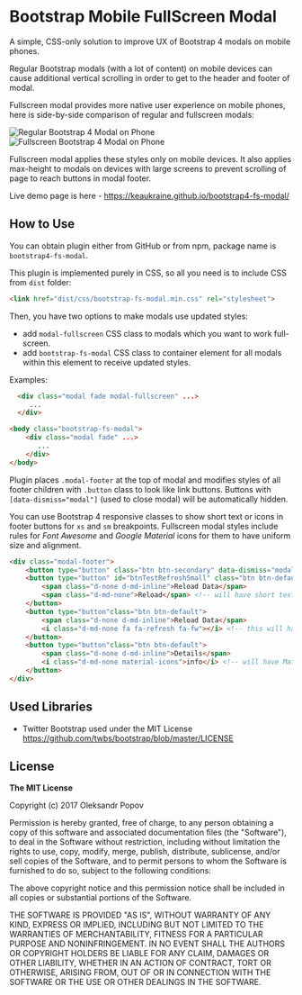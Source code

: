 # Bootstrap Mobile FullScreen Modal
A simple, CSS-only solution to improve UX of Bootstrap 4 modals on mobile phones.

Regular Bootstrap modals (with a lot of content) on mobile devices can cause additional vertical scrolling in order to get to the header and footer of modal.

Fullscreen modal provides more native user experience on mobile phones, here is side-by-side comparison of regular and fullscreen modals:

![Regular Bootstrap 4 Modal on Phone](https://i.imgur.com/cjo0RQN.gif)
![Fullscreen Bootstrap 4 Modal on Phone](https://i.imgur.com/Hx0zp9w.gif)

Fullscreen modal applies these styles only on mobile devices. It also applies max-height to modals on devices with large screens to prevent scrolling of page to reach buttons in modal footer.

Live demo page is here - https://keaukraine.github.io/bootstrap4-fs-modal/

## How to Use

You can obtain plugin either from GitHub or from npm, package name is `bootstrap4-fs-modal`.

This plugin is implemented purely in CSS, so all you need is to include CSS from `dist` folder:

```html
<link href="dist/css/bootstrap-fs-modal.min.css" rel="stylesheet">
```

Then, you have two options to make modals use updated styles:
 * add `modal-fullscreen` CSS class to modals which you want to work full-screen.
 * add `bootstrap-fs-modal` CSS class to container element for all modals within this element to receive updated styles.

Examples:

```html
  <div class="modal fade modal-fullscreen" ...>
     ...
  </div>
```

```html
<body class="bootstrap-fs-modal">
    <div class="modal fade" ...>
       ...
    </div>
</body>
```

Plugin places `.modal-footer` at the top of modal and modifies styles of all footer children with `.button` class to look like link buttons. Buttons with `[data-dismiss="modal"]` (used to close modal) will be automatically hidden.

You can use Bootstrap 4 responsive classes to show short text or icons in footer buttons for `xs` and `sm` breakpoints.
Fullscreen modal styles include rules for *Font Awesome* and *Google Material* icons for them to have uniform size and alignment.

```html
<div class="modal-footer">
    <button type="button" class="btn btn-secondary" data-dismiss="modal">Close</button>  <!-- this button will be hidden -->
    <button type="button" id="btnTestRefreshSmall" class="btn btn-default">
        <span class="d-none d-md-inline">Reload Data</span>
        <span class="d-md-none">Reload</span> <!-- will have short text -->
    </button>
    <button type="button"class="btn btn-default">
        <span class="d-none d-md-inline">Reload Data</span>
        <i class="d-md-none fa fa-refresh fa-fw"></i> <!-- this will have FA icon -->
    </button>
    <button type="button"class="btn btn-default">
        <span class="d-none d-md-inline">Details</span>
        <i class="d-md-none material-icons">info</i> <!-- will have Material icon -->
    </button>
</div>
```

## Used Libraries
* Twitter Bootstrap used under the MIT License https://github.com/twbs/bootstrap/blob/master/LICENSE

## License

**The MIT License**

Copyright (c) 2017 Oleksandr Popov

Permission is hereby granted, free of charge, to any person obtaining a copy of this software and associated documentation files (the "Software"), to deal in the Software without restriction, including without limitation the rights to use, copy, modify, merge, publish, distribute, sublicense, and/or sell copies of the Software, and to permit persons to whom the Software is furnished to do so, subject to the following conditions:

The above copyright notice and this permission notice shall be included in all copies or substantial portions of the Software.

THE SOFTWARE IS PROVIDED "AS IS", WITHOUT WARRANTY OF ANY KIND, EXPRESS OR IMPLIED, INCLUDING BUT NOT LIMITED TO THE WARRANTIES OF MERCHANTABILITY, FITNESS FOR A PARTICULAR PURPOSE AND NONINFRINGEMENT. IN NO EVENT SHALL THE AUTHORS OR COPYRIGHT HOLDERS BE LIABLE FOR ANY CLAIM, DAMAGES OR OTHER LIABILITY, WHETHER IN AN ACTION OF CONTRACT, TORT OR OTHERWISE, ARISING FROM, OUT OF OR IN CONNECTION WITH THE SOFTWARE OR THE USE OR OTHER DEALINGS IN THE SOFTWARE.
